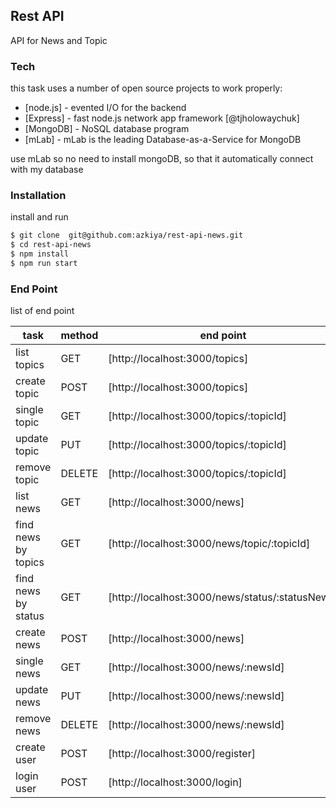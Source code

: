 ## Rest API
API for News and Topic

### Tech

this task uses a number of open source projects to work properly:

* [node.js] - evented I/O for the backend
* [Express] - fast node.js network app framework [@tjholowaychuk]
* [MongoDB] - NoSQL database program
* [mLab]	- mLab is the leading Database-as-a-Service for MongoDB

use mLab so no need to install mongoDB, so that it automatically connect with my database

### Installation

install and run

```sh
$ git clone  git@github.com:azkiya/rest-api-news.git
$ cd rest-api-news
$ npm install
$ npm run start
```

### End Point

list of end point

| task | method|end point |
| ------ | ------ | ------ |
| list topics  | GET | [http://localhost:3000/topics] |
| create topic | POST | [http://localhost:3000/topics] |
| single topic | GET | [http://localhost:3000/topics/:topicId] |
| update topic | PUT | [http://localhost:3000/topics/:topicId] |
| remove topic | DELETE | [http://localhost:3000/topics/:topicId] |
| list news  | GET | [http://localhost:3000/news] |
| find news by topics  | GET | [http://localhost:3000/news/topic/:topicId] |
| find news by status  | GET | [http://localhost:3000/news/status/:statusNews] |
| create news | POST | [http://localhost:3000/news] |
| single news | GET | [http://localhost:3000/news/:newsId] |
| update news | PUT | [http://localhost:3000/news/:newsId] |
| remove news | DELETE | [http://localhost:3000/news/:newsId] |
| create user | POST | [http://localhost:3000/register] |
| login user | POST | [http://localhost:3000/login] |